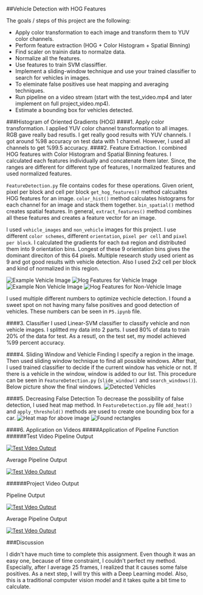 
##Vehicle Detection with HOG Features

The goals / steps of this project are the following:

* Apply color transformation to each image and transform them to YUV color channels.
* Perform feature extraction (HOG + Color Histogram + Spatial Binning)
* Find scaler on trainin data to normalze data.
* Normalize all the features.
* Use features to train SVM classiffier. 
* Implement a sliding-window technique and use your trained classifier to search for vehicles in images.
* To eleminate false positives use heat mapping and averaging techniques.
* Run pipeline on a video stream (start with the test_video.mp4 and later implement on full project_video.mp4).
* Estimate a bounding box for vehicles detected.

[//]: # (Image References)
[image1]: ./Images/vehicle.png
[image2]: ./Images/hog_vehicle.png
[image3]: ./Images/non_vehicle.png
[image4]: ./Images/non_vehicle_hog.png
[image5]: ./Images/vehicle_rec.png
[image6]: ./Images/heat_map.png
[image7]: ./Images/one_rec.png
[video1]: ./project_video.mp4

###Histogram of Oriented Gradients (HOG)
####1. Apply color transformation.
I applied YUV color channel transformation to all images. RGB gave really bad resutls. I get really good results with YUV channels. I got around %98 accuracy on test data with 1 channel. However, I used all channels to get %99.5 accuracy.
####2. Feature Extraction.
I combined HOG features with Color Histogram and Spatial Binning features. I calculated each features individually and concatenate them later. Since, the ranges are different for different type of features, I normalized features and used normalized features. 

`FeatureDetection.py` file contains codes for these operations. Given orient, pixel per block and cell per block `get_hog_features()` method calcualtes HOG features for an image. `color_hist()` method calculates histograms for each channel for an image and stack them together. `bin_spatial()` method creates spatial features. In general, `extract_features()` method combines all these features and creates a feature vector for an image.

I used `vehicle_images` and `non_vehicle` images for this project. I use different `color schemes`, different `orientation`, `pixel per cell` and `pixel per block`. I calculated the gradients for each `8x8` region and distributed them into 9 orientation bins. Longest of these 9 orientation bins gives the dominant direciton of this 64 pixels. Multiple research study used orient as 9 and got good results with vehicle detection. Also I used 2x2 cell per block and kind of normalized in this region.

![Example Vehicle Image][image1]
![Hog Features for Vehicle Image][image2]
![Example Non Vehicle Image][image3]
![Hog Features for Non-Vehicle Image][image4]

I used multiple different numbers to optimize vechicle detection. I found a sweet spot on not having many false positives and good detection of vehicles. These numbers can be seen in `P5.ipynb` file.

####3. Classifier
I used Linear-SVM classifier to classify vehicle and non vehicle images. I splitted my data into 2 parts. I used 80% of data to train 20% of the data for test. As a resutl, on the test set, my model achieved %99 percent accuracy.

####4. Sliding Window and Vehicle Finding
I specify a region in the image. Then used sliding window technique to find all possible windows. After that, I used trained classifier to decide if the current window has vehicle or not. If there is a vehicle in the window, window is added to our list. This procedure can be seen in `FeatureDetection.py` (`slide_window()` and `search_windows()`). Below picture show the final windows.
![Detected Vehicles][image5]

####5. Decreasing False Detection
To decrease the possibility of false detection, I used heat map method. In `FeatureDetection.py` file `add_heat()` and `apply_threshold()` methods are used to create one bounding box for a car.
![Heat map for above image][image6]
![Found rectangles][image7]

####6. Application on Videos
#####Application of Pipeline Function
######Test Video
Pipeline Output

[![Test Vdeo Output](https://img.youtube.com/vi/wkf2qWc_y9U/0.jpg)](https://youtu.be/wkf2qWc_y9U)

Average Pipeline Output

[![Test Vdeo Output](https://img.youtube.com/vi/75kevuYdVv0/0.jpg)](https://youtu.be/75kevuYdVv0)

######Project Video Output

Pipeline Output

[![Test Vdeo Output](https://img.youtube.com/vi/BPjx-X8Qh04/0.jpg)](https://youtu.be/BPjx-X8Qh04)


Average Pipeline Output

[![Test Vdeo Output](https://img.youtube.com/vi/QD2G1sGXRio/0.jpg)](https://youtu.be/QD2G1sGXRio)

###Discussion

I didn't have much time to complete this assignment. Even though it was an easy one, because of time constraint, I couldn't perfect my method. Especially, after I average 25 frames, I realized that it causes some false positives. As a next step, I will try this with a Deep Learning model. Also, this is a traditional computer vision model and it takes quite a bit time to calculate.